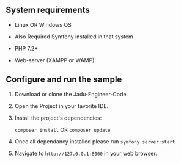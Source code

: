 ## System requirements

* Linux OR Windows OS

* Also Required Symfony installed in that system

* PHP 7.2+

* Web-server (XAMPP or WAMP);

## Configure and run the sample

1. Download or clone the Jadu-Engineer-Code.

2. Open the Project in your favorite IDE.

3. Install the project's dependencies:

   ```composer install```
   OR
   ```composer update```
4. Once all dependancy installed please run ```symfony server:start```

5. Navigate to `http://127.0.0.1:8000` in your web browser.